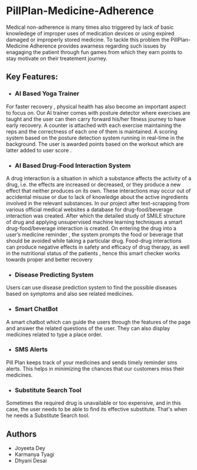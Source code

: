 # PillPlan-Medicine-Adherence

Medical non-adherence is many times also triggered  by lack of basic knowledege of improper uses of medication devices or using expired  damaged or improperly stored medicine.
To tackle this problem the PillPlan-Medicine Adherence provides awarness regarding such issues by enagaging the patient through fun games from which they earn points to stay 
motivate on their treatement journey.

## Key Features:

- ### AI Based Yoga Trainer
For faster recovery , physical health has also become an important aspect to focus on. Our AI trainer comes with posture detector where exercises are taught and the 
user can then carry forward his/her fitness journey to have early recovery. A counter is attached with each exercise maintaining the reps and the correctness of each 
one of them is maintained. A scoring system based on the posture detection system running in real-time in the background. The user is awarded points based on the workout 
which are latter added to user score .

- ### AI Based Drug-Food Interaction System
A drug interaction is a situation in which a substance affects the activity of a drug, i.e. the effects are increased or decreased, or they produce a new effect that neither 
produces on its own. These interactions may occur out of accidental misuse or due to lack of knowledge about the active ingredients involved in the relevant substances. In our
project after text-scrapping from various official medical websites a database for drug-food/beverage interaction was created. After which the detailed study of  SMILE structure 
of drug and applying unsupervised machine learning techniques a smart drug-food/beverage interaction is created. On entering the drug into a user’s medicine reminder , the system
prompts the food or beverage that should be avoided while taking a particular drug. Food-drug interactions can produce negative effects in safety and efficacy of drug therapy, 
as well in the nutritional status of the patients , hence this smart checker works towards proper and better recovery

- ### Disease Predicting System
Users can use disease prediction system to find the possible diseases based on symptoms and also see related medicines.

- ### Smart ChatBot
A smart chatbot which can guide the users through the features of the page and answer the related questions of the user. They can also display medicines related 
to type a place order.

- ### SMS Alerts
Pill Plan keeps track of your medicines and sends timely reminder sms alerts. This helps in minimizing the chances that our customers miss their medicines.

- ### Substitute Search Tool
Sometimes the required drug is unavailable or too expensive, and in this case, the user needs to be able to find its effective substitute. That's when he needs a Substitute 
Search tool.

## Authors
- Joyeeta Dey
- Karmanya Tyagi
- Dhyani Desai
